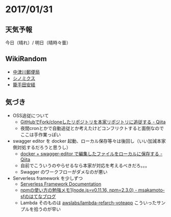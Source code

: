 # 2017/01/31

## 天気予報

今日（晴れ）/ 明日（晴時々曇）

## WikiRandom

* [中津川郵便局](https://ja.wikipedia.org/wiki/%E4%B8%AD%E6%B4%A5%E5%B7%9D%E9%83%B5%E4%BE%BF%E5%B1%80)
* [シノミクス](https://ja.wikipedia.org/wiki/%E3%82%B7%E3%83%8E%E3%83%9F%E3%82%AF%E3%82%B9)
* [籠手田安経](https://ja.wikipedia.org/wiki/%E7%B1%A0%E6%89%8B%E7%94%B0%E5%AE%89%E7%B5%8C)

## 気づき

* OSS追従について
    * [GitHubでFork/cloneしたリポジトリを本家リポジトリに追従する - Qiita](http://qiita.com/xtetsuji/items/555a1ef19ed21ee42873)
    * 夜間cronとかで自動追従とか考えたけどコンフリクトすると面倒なのでここは手作業っぽい
* swagger editor を docker 起動、ローカル保存等々は後回し（いい加減本家側対処するだろうと思うし）
    * [docker + swagger-editor で編集したファイルをローカルに保存する - Qiita](http://qiita.com/tily/items/1642d08af9858370539d)
    * 自前でこういうのやらせるなら本家が対応を考えるべきだろ。。。
    * Swagger のワークフローがダメなのが悪い
* Serverless framework を少しずつ
    * [Serverless Framework Documentation](https://serverless.com/framework/docs/)
    * [npmの使い方の勉強メモ1(node.js=v0.11.16, npm=2.3.0) - msakamoto-sfのはてなブログ](http://hblog.glamenv-septzen.info/entry/2015/03/22/233241)
    * Lambda そのものは [awslabs/lambda-refarch-voteapp](https://github.com/awslabs/lambda-refarch-voteapp) こういったサンプルを拾うのが早い
